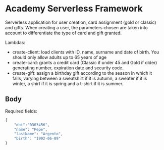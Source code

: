 # Academy Serverless Framework

Serverless application for user creation, card assignment (gold or classic) and gifts.
When creating a user, the parameters chosen are taken into account to differentiate the type of card and gift granted.


Lambdas:

- create-client: load clients with ID, name, surname and date of birth. You should only allow adults up to 65 years of age
- create-card: grants a credit card (Classic if under 45 and Gold if older) generating number, expiration date and security code.
- create-gift: assign a birthday gift according to the season in which it falls, varying between a sweatshirt if it is autumn, a sweater if it is winter, a shirt if it is spring and a t-shirt if it is summer.

## Body

Required fields:

```javascript
{
    "dni":"0303456",
    "name": "Pepe",
    "lastName": "Argento",
    "birth": "1992-06-09"
}
```
